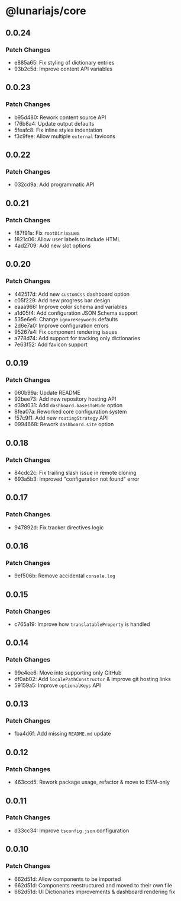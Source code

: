 # @lunariajs/core

## 0.0.24

### Patch Changes

- e885a65: Fix styling of dictionary entries
- 93b2c5d: Improve content API variables

## 0.0.23

### Patch Changes

- b95d480: Rework content source API
- f76b8a4: Update output defaults
- 5feafc8: Fix inline styles indentation
- f3c9fee: Allow multiple `external` favicons

## 0.0.22

### Patch Changes

- 032cd9a: Add programmatic API

## 0.0.21

### Patch Changes

- f87f91a: Fix `rootDir` issues
- 1821c06: Allow user labels to include HTML
- 4ad2709: Add new slot options

## 0.0.20

### Patch Changes

- 442517d: Add new `customCss` dashboard option
- c05f229: Add new progress bar design
- eaaa966: Improve color schema and variables
- a1d05f4: Add configuration JSON Schema support
- 535e6e6: Change `ignoreKeywords` defaults
- 2d6e7a0: Improve configuration errors
- 95267a4: Fix component rendering issues
- a778d74: Add support for tracking only dictionaries
- 7e63f52: Add favicon support

## 0.0.19

### Patch Changes

- 060b99a: Update README
- 92bee73: Add new repository hosting API
- d39d031: Add `dashboard.basesToHide` option
- 8fea07a: Reworked core configuration system
- f57c9f1: Add new `routingStrategy` API
- 0994668: Rework `dashboard.site` option

## 0.0.18

### Patch Changes

- 84cdc2c: Fix trailing slash issue in remote cloning
- 693a5b3: Improved "configuration not found" error

## 0.0.17

### Patch Changes

- 947892d: Fix tracker directives logic

## 0.0.16

### Patch Changes

- 9ef506b: Remove accidental `console.log`

## 0.0.15

### Patch Changes

- c765a19: Improve how `translatableProperty` is handled

## 0.0.14

### Patch Changes

- 99e4ee6: Move into supporting only GitHub
- df0ab02: Add `localePathConstructor` & improve git hosting links
- 59159a5: Improve `optionalKeys` API

## 0.0.13

### Patch Changes

- fba4d6f: Add missing `README.md` update

## 0.0.12

### Patch Changes

- 463ccd5: Rework package usage, refactor & move to ESM-only

## 0.0.11

### Patch Changes

- d33cc34: Improve `tsconfig.json` configuration

## 0.0.10

### Patch Changes

- 662d51d: Allow components to be imported
- 662d51d: Components reestructured and moved to their own file
- 662d51d: UI Dictionaries improvements & dashboard rendering fix
